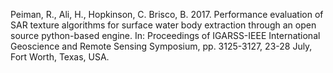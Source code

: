 Peiman, R., Ali, H., Hopkinson, C. Brisco, B. 2017. Performance evaluation of SAR texture algorithms for surface water body extraction through an open source python-based engine. In: Proceedings of IGARSS-IEEE International Geoscience and Remote Sensing Symposium, pp. 3125-3127, 23-28 July, Fort Worth, Texas, USA. 
